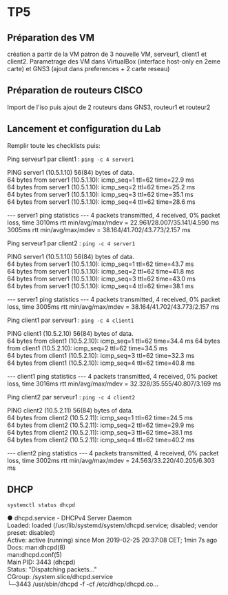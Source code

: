 # TP5

## Préparation des VM

création a partir de la VM patron de 3 nouvelle VM, serveur1, client1 et client2. Parametrage des VM dans VirtualBox (interface host-only en 2eme carte) et GNS3 (ajout dans preferences + 2 carte reseau)

## Préparation de routeurs CISCO

Import de l'iso puis ajout de 2 routeurs dans GNS3, routeur1 et routeur2

## Lancement et configuration du Lab

Remplir toute les checklists puis:

Ping serveur1 par client1 : `ping -c 4 server1`

PING server1 (10.5.1.10) 56(84) bytes of data.  
64 bytes from server1 (10.5.1.10): icmp_seq=1 ttl=62 time=22.9 ms                                                                   
64 bytes from server1 (10.5.1.10): icmp_seq=2 ttl=62 time=25.2 ms                                                                
64 bytes from server1 (10.5.1.10): icmp_seq=3 ttl=62 time=35.1 ms                                                              
64 bytes from server1 (10.5.1.10): icmp_seq=4 ttl=62 time=28.6 ms                                                               

--- server1 ping statistics ---
4 packets transmitted, 4 received, 0% packet loss, time 3010ms
rtt min/avg/max/mdev = 22.961/28.007/35.141/4.590 ms
 3005ms
rtt min/avg/max/mdev = 38.164/41.702/43.773/2.157 ms


Ping serveur1 par client2 : `ping -c 4 server1`

PING server1 (10.5.1.10) 56(84) bytes of data.  
64 bytes from server1 (10.5.1.10): icmp_seq=1 ttl=62 time=43.7 ms  
64 bytes from server1 (10.5.1.10): icmp_seq=2 ttl=62 time=41.8 ms  
64 bytes from server1 (10.5.1.10): icmp_seq=3 ttl=62 time=43.0 ms  
64 bytes from server1 (10.5.1.10): icmp_seq=4 ttl=62 time=38.1 ms  

--- server1 ping statistics ---
4 packets transmitted, 4 received, 0% packet loss, time 3005ms
rtt min/avg/max/mdev = 38.164/41.702/43.773/2.157 ms


Ping client1 par serveur1 : `ping -c 4 client1`

PING client1 (10.5.2.10) 56(84) bytes of data.  
64 bytes from client1 (10.5.2.10): icmp_seq=1 ttl=62 time=34.4 ms 
64 bytes from client1 (10.5.2.10): icmp_seq=2 ttl=62 time=34.5 ms  
64 bytes from client1 (10.5.2.10): icmp_seq=3 ttl=62 time=32.3 ms  
64 bytes from client1 (10.5.2.10): icmp_seq=4 ttl=62 time=40.8 ms  

--- client1 ping statistics ---
4 packets transmitted, 4 received, 0% packet loss, time 3016ms
rtt min/avg/max/mdev = 32.328/35.555/40.807/3.169 ms


Ping client2 par serveur1  : `ping -c 4 client2`

PING client2 (10.5.2.11) 56(84) bytes of data.  
64 bytes from client2 (10.5.2.11): icmp_seq=1 ttl=62 time=24.5 ms  
64 bytes from client2 (10.5.2.11): icmp_seq=2 ttl=62 time=29.9 ms  
64 bytes from client2 (10.5.2.11): icmp_seq=3 ttl=62 time=38.1 ms  
64 bytes from client2 (10.5.2.11): icmp_seq=4 ttl=62 time=40.2 ms  

--- client2 ping statistics ---
4 packets transmitted, 4 received, 0% packet loss, time 3002ms
rtt min/avg/max/mdev = 24.563/33.220/40.205/6.303 ms

## DHCP

`systemctl status dhcpd` 

● dhcpd.service - DHCPv4 Server Daemon    
   Loaded: loaded (/usr/lib/systemd/system/dhcpd.service; disabled; vendor preset: disabled)   
   Active: active (running) since Mon 2019-02-25 20:37:08 CET; 1min 7s ago    
     Docs: man:dhcpd(8)       
           man:dhcpd.conf(5)       
 Main PID: 3443 (dhcpd)  
   Status: "Dispatching packets..."    
   CGroup: /system.slice/dhcpd.service   
           └─3443 /usr/sbin/dhcpd -f -cf /etc/dhcp/dhcpd.co...

